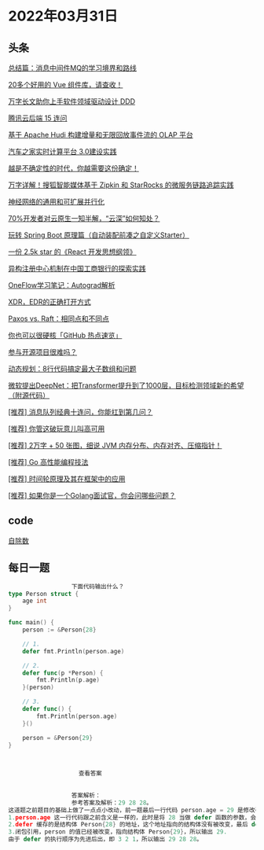 # 2022年03月31日
## 头条
[总结篇：消息中间件MQ的学习境界和路线](https://toutiao.io/k/papwbgk)

[20多个好用的 Vue 组件库，请查收！](https://toutiao.io/k/sskayyw)

[万字长文助你上手软件领域驱动设计 DDD](https://toutiao.io/k/72nuj7z)

[腾讯云后端 15 连问](https://toutiao.io/k/uyqrh0o)

[基于 Apache Hudi 构建增量和无限回放事件流的 OLAP 平台](https://toutiao.io/k/ahzd111)

[汽车之家实时计算平台 3.0建设实践](https://toutiao.io/k/2a29uzb)

[越是不确定性的时代，你越需要这份确定！](https://toutiao.io/k/uy0frh6)

[万字详解！搜狐智能媒体基于 Zipkin 和 StarRocks 的微服务链路追踪实践](https://toutiao.io/k/f6tpf5q)

[神经网络的通用和可扩展并行化](https://toutiao.io/k/im0pqbu)

[70%开发者对云原生一知半解，“云深”如何知处？](https://toutiao.io/k/lbo6god)

[玩转 Spring Boot 原理篇（自动装配前凑之自定义Starter）](https://toutiao.io/k/upqg4sr)

[一份 2.5k star 的《React 开发思想纲领》](https://toutiao.io/k/gjvw98i)

[异构注册中心机制在中国工商银行的探索实践](https://toutiao.io/k/cijilv7)

[OneFlow学习笔记：Autograd解析](https://toutiao.io/k/8bszi18)

[XDR，EDR的正确打开方式](https://toutiao.io/k/5wdk2qu)

[Paxos vs. Raft：相同点和不同点](https://toutiao.io/k/xpd775q)

[你也可以很硬核「GitHub 热点速览」](https://toutiao.io/k/up6y75b)

[参与开源项目很难吗？](https://toutiao.io/k/u95lhih)

[动态规划：8行代码搞定最大子数组和问题](https://toutiao.io/k/n23rps6)

[微软提出DeepNet：把Transformer提升到了1000层，目标检测领域新的希望（附源代码）](https://toutiao.io/k/n3htylm)

[[推荐] 消息队列经典十连问，你能扛到第几问？](https://toutiao.io/k/8jfl3pp)

[[推荐] 你管这破玩意儿叫高可用](https://toutiao.io/k/qudsbeg)

[[推荐] 2万字 + 50 张图，细说 JVM 内存分布、内存对齐、压缩指针！](https://toutiao.io/k/02whm5c)

[[推荐] Go 高性能编程技法](https://toutiao.io/k/405ts7m)

[[推荐] 时间轮原理及其在框架中的应用](https://toutiao.io/k/1dwwpfd)

[[推荐] 如果你是一个Golang面试官，你会问哪些问题？](https://toutiao.io/k/yvw61mc)



## code
[自除数](https://leetcode-cn.com/problems/self-dividing-numbers)



## 每日一题
```go
                  下面代码输出什么？
type Person struct {
	age int
}

func main() {
	person := &Person{28}

	// 1.
	defer fmt.Println(person.age)

	// 2.
	defer func(p *Person) {
		fmt.Println(p.age)
	}(person)

	// 3.
	defer func() {
		fmt.Println(person.age)
	}()

	person = &Person{29}
}


                  
                    查看答案
                  
                
                  答案解析：
                  参考答案及解析：29 28 28。
这道题之前题目的基础上做了一点点小改动，前一题最后一行代码 person.age = 29 是修改引用对象的成员 age，这题最后一行代码 person = &Person{29} 是修改引用对象本身，来看看有什么区别。
1.person.age 这一行代码跟之前含义是一样的，此时是将 28 当做 defer 函数的参数，会把 28 缓存在栈中，等到最后执行该 defer 语句的时候取出，即输出 28；
2.defer 缓存的是结构体 Person{28} 的地址，这个地址指向的结构体没有被改变，最后 defer 语句后面的函数执行的时候取出仍是 28；
3.闭包引用，person 的值已经被改变，指向结构体 Person{29}，所以输出 29.
由于 defer 的执行顺序为先进后出，即 3 2 1，所以输出 29 28 28。

                
```


